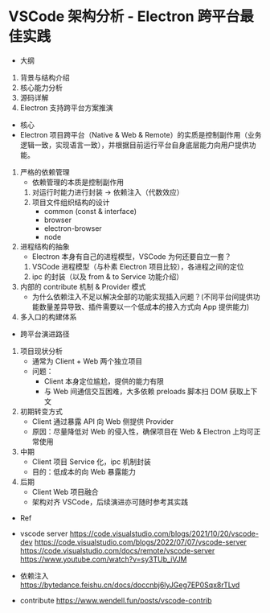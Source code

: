 # VSCode 架构分析 - Electron 跨平台最佳实践

- 大纲
1. 背景与结构介绍
2. 核心能力分析
3. 源码详解
4. Electron 支持跨平台方案推演

- 核心
- Electron 项目跨平台（Native & Web & Remote）的实质是控制副作用（业务逻辑一致，实现语言一致），并根据目前运行平台自身底层能力向用户提供功能。
1. 严格的依赖管理
    - 依赖管理的本质是控制副作用
    1. 对运行时能力进行封装 -> 依赖注入（代数效应）
    2. 项目文件组织结构的设计
        - common (const & interface)
        - browser
        - electron-browser
        - node
2. 进程结构的抽象
    - Electron 本身有自己的进程模型，VSCode 为何还要自立一套？
    1. VSCode 进程模型（与朴素 Electron 项目比较），各进程之间的定位
    2. ipc 的封装（以及 from & to Service 功能介绍）
3. 内部的 contribute 机制 & Provider 模式
    - 为什么依赖注入不足以解决全部的功能实现插入问题？(不同平台间提供功能数量差异导致、插件需要以一个低成本的接入方式向 App 提供能力)
4. 多入口的构建体系

- 跨平台演进路径
1. 项目现状分析
    - 通常为 Client + Web 两个独立项目
    - 问题：
        * Client 本身定位尴尬，提供的能力有限
        * 与 Web 间通信交互困难，大多依赖 preloads 脚本扫 DOM 获取上下文
2. 初期转变方式
    - Client 通过暴露 API 向 Web 侧提供 Provider
    - 原因：尽量降低对 Web 的侵入性，确保项目在 Web & Electron 上均可正常使用
3. 中期
    - Client 项目 Service 化，ipc 机制封装
    - 目的：低成本的向 Web 暴露能力
4. 后期
    - Client Web 项目融合
    - 架构对齐 VSCode，后续演进亦可随时参考其实践


- Ref
- vscode server
https://code.visualstudio.com/blogs/2021/10/20/vscode-dev
https://code.visualstudio.com/blogs/2022/07/07/vscode-server
https://code.visualstudio.com/docs/remote/vscode-server
https://www.youtube.com/watch?v=sy3TUb_iVJM

- 依赖注入
https://bytedance.feishu.cn/docs/doccnbj6lyJGeg7EP0Sqx8rTLvd

- contribute
https://www.wendell.fun/posts/vscode-contrib
